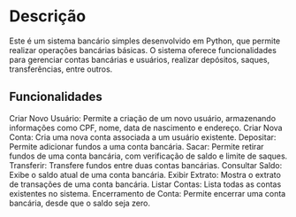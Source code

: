 # Descrição

Este é um sistema bancário simples desenvolvido em Python, que permite realizar operações bancárias básicas. O sistema oferece funcionalidades para gerenciar contas bancárias e usuários, realizar depósitos, saques, transferências, entre outros.

## Funcionalidades

Criar Novo Usuário: Permite a criação de um novo usuário, armazenando informações como CPF, nome, data de nascimento e endereço.
Criar Nova Conta: Cria uma nova conta associada a um usuário existente.
Depositar: Permite adicionar fundos a uma conta bancária.
Sacar: Permite retirar fundos de uma conta bancária, com verificação de saldo e limite de saques.
Transferir: Transfere fundos entre duas contas bancárias.
Consultar Saldo: Exibe o saldo atual de uma conta bancária.
Exibir Extrato: Mostra o extrato de transações de uma conta bancária.
Listar Contas: Lista todas as contas existentes no sistema.
Encerramento de Conta: Permite encerrar uma conta bancária, desde que o saldo seja zero.
